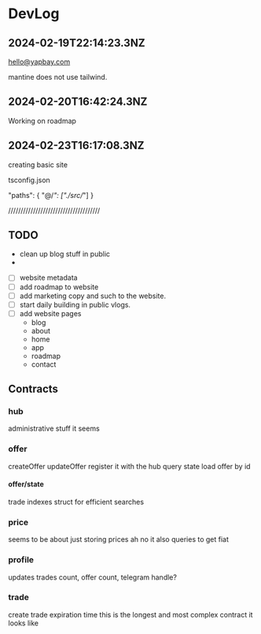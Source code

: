 # DevLog

## 2024-02-19T22:14:23.3NZ

hello@yapbay.com

mantine does not use tailwind.

## 2024-02-20T16:42:24.3NZ

Working on roadmap

## 2024-02-23T16:17:08.3NZ

creating basic site

tsconfig.json

"paths": {
"@/_": ["./src/_"]
}

/////////////////////////////////////

## TODO

- clean up blog stuff in public
-

- [ ] website metadata
- [ ] add roadmap to website
- [ ] add marketing copy and such to the website.
- [ ] start daily building in public vlogs.
- [ ] add website pages
  - blog
  - about
  - home
  - app
  - roadmap
  - contact

## Contracts

### hub

administrative stuff it seems

### offer

createOffer
updateOffer
register it with the hub
query state
load offer by id

#### offer/state

trade indexes struct for efficient searches

### price

seems to be about just storing prices
ah no it also queries to get fiat

### profile

updates trades count, offer count, telegram handle?

### trade

create trade
expiration time
this is the longest and most complex contract it looks like
